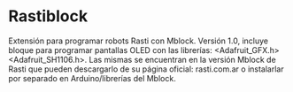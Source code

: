 # Rastiblock
Extensión para programar robots Rasti con Mblock.
Versión 1.0, incluye bloque para programar pantallas OLED con las librerías: <Adafruit_GFX.h> <Adafruit_SH1106.h>. Las mismas se encuentran en la versión Mblock de Rasti que pueden descargarlo de su página oficial: rasti.com.ar o instalarlar por separado en  Arduino/librerías del Mblock.

